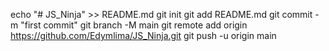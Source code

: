 echo "# JS_Ninja" >> README.md
git init
git add README.md
git commit -m "first commit"
git branch -M main
git remote add origin https://github.com/Edymlima/JS_Ninja.git
git push -u origin main